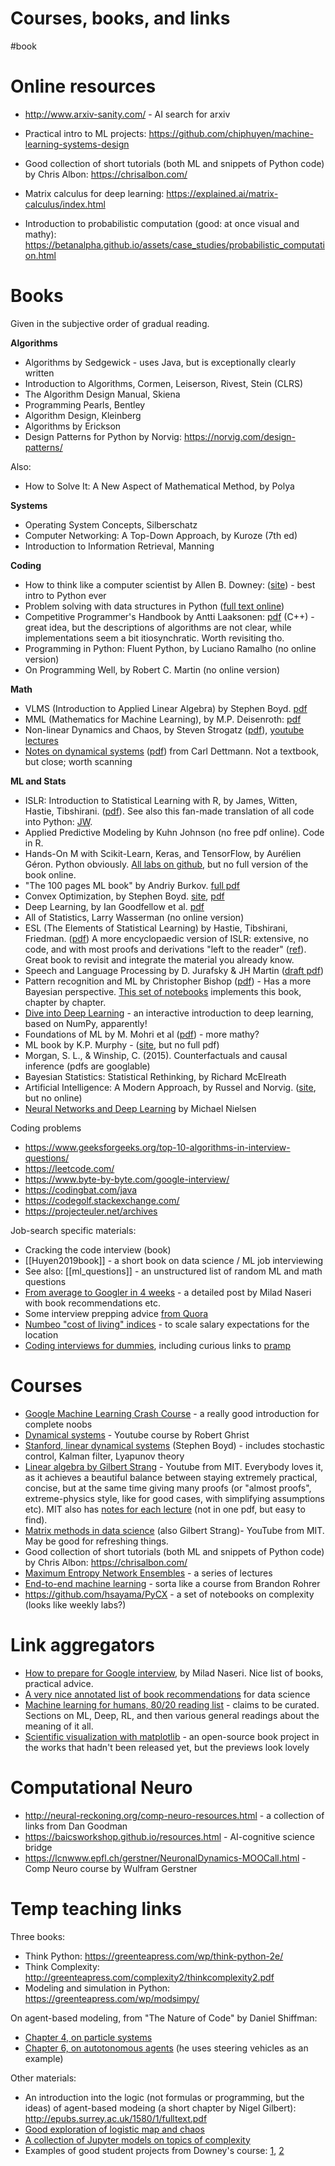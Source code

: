 # Courses, books, and links
#book

# Online resources
* http://www.arxiv-sanity.com/ - AI search for arxiv

* Practical intro to ML projects: https://github.com/chiphuyen/machine-learning-systems-design
* Good collection of short tutorials (both ML and snippets of Python code) by Chris Albon: https://chrisalbon.com/
* Matrix calculus for deep learning: https://explained.ai/matrix-calculus/index.html
* Introduction to probabilistic computation (good: at once visual and mathy): https://betanalpha.github.io/assets/case_studies/probabilistic_computation.html

# Books

Given in the subjective order of gradual reading.

**Algorithms**
* Algorithms by Sedgewick - uses Java, but is exceptionally clearly written
* Introduction to Algorithms, Cormen, Leiserson, Rivest, Stein (CLRS)
* The Algorithm Design Manual, Skiena
* Programming Pearls, Bentley
* Algorithm Design, Kleinberg
* Algorithms by Erickson
* Design Patterns for Python by Norvig: https://norvig.com/design-patterns/

Also:
* How to Solve It: A New Aspect of Mathematical Method, by Polya

**Systems**
* Operating System Concepts, Silberschatz
* Computer Networking: A Top-Down Approach, by Kuroze (7th ed)
* Introduction to Information Retrieval, Manning

**Coding**
* How to think like a computer scientist by Allen B. Downey: ([site](https://greenteapress.com/wp/think-python-2e/)) - best intro to Python ever
* Problem solving with data structures in Python ([full text online](https://runestone.academy/runestone/books/published/pythonds/index.html))
* Competitive Programmer's Handbook by Antti Laaksonen: [pdf](https://cses.fi/book/book.pdf) (C++) - great idea, but the descriptions of algorithms are not clear, while implementations seem a bit itiosynchratic. Worth revisiting tho.
* Programming in Python: Fluent Python, by Luciano Ramalho (no online version)
* On Programming Well, by Robert C. Martin (no online version)

**Math**
* VLMS (Introduction to Applied Linear Algebra) by Stephen Boyd. [pdf](http://vmls-book.stanford.edu/)
* MML (Mathematics for Machine Learning), by M.P. Deisenroth: [pdf](https://mml-book.github.io/)
* Non-linear Dynamics and Chaos, by Steven Strogatz ([pdf](http://www.hds.bme.hu/~fhegedus/Strogatz%20-%20Nonlinear%20Dynamics%20and%20Chaos.pdf)), [youtube lectures](https://www.youtube.com/playlist?list=PLbN57C5Zdl6j_qJA-pARJnKsmROzPnO9V)
* [Notes on dynamical systems](https://people.maths.bris.ac.uk/~macpd/ads/) ([pdf](https://people.maths.bris.ac.uk/~macpd/ads/bnotes.pdf)) from Carl Dettmann. Not a textbook, but close; worth scanning

**ML and Stats**
* ISLR: Introduction to Statistical Learning with R, by James, Witten, Hastie, Tibshirani. ([pdf](http://faculty.marshall.usc.edu/gareth-james/ISL/)). See also this fan-made translation of all code into Python: [JW](https://github.com/JWarmenhoven/ISLR-python).
* Applied Predictive Modeling by Kuhn Johnson (no free pdf online). Code in R.
* Hands-On M with Scikit-Learn, Keras, and TensorFlow, by Aurélien Géron. Python obviously. [All labs on github](https://github.com/ageron/handson-ml2), but no full version of the book online.
* "The 100 pages ML book" by Andriy Burkov. [full pdf](http://themlbook.com/wiki/doku.php) 
* Convex Optimization, by Stephen Boyd. [site](https://web.stanford.edu/~boyd/cvxbook/), [pdf](https://web.stanford.edu/~boyd/cvxbook/bv_cvxbook.pdf)
* Deep Learning, by Ian Goodfellow et al. [pdf](http://www.deeplearningbook.org/)
* All of Statistics, Larry Wasserman (no online version)
* ESL (The Elements of Statistical Learning) by Hastie, Tibshirani, Friedman. ([pdf](https://web.stanford.edu/~hastie/ElemStatLearn/)) A more encyclopaedic version of ISLR: extensive, no code, and with most proofs and derivations "left to the reader" ([ref](https://www.quora.com/How-do-I-learn-the-book-Elements-of-Statistical-Learning-What-books-materials-would-help-beef-up-my-foundations-so-that-I-will-be-able-to-comprehend-the-book-easily)). Great book to revisit and integrate the material you already know.
* Speech and Language Processing by D. Jurafsky & JH Martin ([draft pdf](https://web.stanford.edu/~jurafsky/slp3/))
* Pattern recognition and ML by Christopher Bishop ([pdf](https://www.microsoft.com/en-us/research/publication/pattern-recognition-machine-learning/)) - Has a more Bayesian perspective. [This set of notebooks](https://github.com/ctgk/PRML) implements this book, chapter by chapter.
* [Dive into Deep Learning](http://d2l.ai/) - an interactive introduction to deep learning, based on NumPy, apparently!
* Foundations of ML by M. Mohri et al ([pdf](https://cs.nyu.edu/~mohri/mlbook/)) - more mathy?
* ML book by K.P. Murphy - ([site](https://www.cs.ubc.ca/~murphyk/MLbook/), but no full pdf)
* Morgan, S. L., & Winship, C. (2015). Counterfactuals and causal inference (pdfs are googlable)
* Bayesian Statistics: Statistical Rethinking, by Richard McElreath
* Artificial Intelligence: A Modern Approach, by Russel and Norvig. ([site](http://aima.cs.berkeley.edu/), but no online)
* [Neural Networks and Deep Learning](http://neuralnetworksanddeeplearning.com/index.html) by Michael Nielsen

Coding problems
* https://www.geeksforgeeks.org/top-10-algorithms-in-interview-questions/
* https://leetcode.com/
* https://www.byte-by-byte.com/google-interview/
* https://codingbat.com/java
* https://codegolf.stackexchange.com/
* https://projecteuler.net/archives

Job-search specific materials:
* Cracking the code interview (book)
* [[Huyen2019book]] - a short book on data science / ML job interviewing
* See also: [[ml_questions]] - an unstructured list of random ML and math questions
* [From average to Googler in 4 weeks](https://www.linkedin.com/pulse/average-googler-four-weeks-study-plan-milad-naseri/?trk=v-feed) - a detailed post by Milad Naseri with book recommendations etc.
* Some interview prepping advice [from Quora](https://www.quora.com/How-should-I-prepare-for-my-Google-interview-if-I-have-1-month-left-and-I%E2%80%99m-applying-for-a-software-engineer-role)
* [Numbeo "cost of living" indices](https://www.numbeo.com/cost-of-living/rankings.jsp) - to scale salary expectations for the location
* [Coding interviews for dummies](https://www.freecodecamp.org/news/coding-interviews-for-dummies-5e048933b82b/), including curious links to [pramp](https://www.pramp.com/)

# Courses
* [Google Machine Learning Crash Course](https://developers.google.com/machine-learning/crash-course/) - a really good introduction for complete noobs 
* [Dynamical systems](https://www.youtube.com/playlist?list=PL8erL0pXF3JZqdlYIfTTyibOqSqwzRdVV) - Youtube course by Robert Ghrist 
* [Stanford, linear dynamical systems](http://stanford.edu/class/ee363/lectures.html) (Stephen Boyd) - includes stochastic control, Kalman filter, Lyapunov theory
* [Linear algebra by Gilbert Strang](https://www.youtube.com/playlist?list=PLE7DDD91010BC51F8) - Youtube from MIT. Everybody loves it, as it achieves a beautiful balance between staying extremely practical, concise, but at the same time giving many proofs (or "almost proofs", extreme-physics style, like for good cases, with simplifying assumptions etc). MIT also has [notes for each lecture](https://ocw.mit.edu/courses/mathematics/18-06sc-linear-algebra-fall-2011/syllabus/) (not in one pdf, but easy to find).
* [Matrix methods in data science](https://www.youtube.com/watch?v=Cx5Z-OslNWE&list=PLUl4u3cNGP63oMNUHXqIUcrkS2PivhN3k) (also Gilbert Strang)- YouTube from MIT. May be good for refreshing things.
* Good collection of short tutorials (both ML and snippets of Python code) by Chris Albon: https://chrisalbon.com/
* [Maximum Entropy Network Ensembles](http://www.maths.qmul.ac.uk/~gbianconi/LTCCModule) - a series of lectures
* [End-to-end machine learning](https://end-to-end-machine-learning.teachable.com) - sorta like a course from Brandon Rohrer
* https://github.com/hsayama/PyCX - a set of notebooks on complexity (looks like weekly labs?)

# Link aggregators

* [How to prepare for Google interview](https://www.linkedin.com/pulse/average-googler-four-weeks-study-plan-milad-naseri/?trk=v-feed), by Milad Naseri. Nice list of books, practical advice. 
* [A very nice annotated list of book recommendations](https://towardsdatascience.com/beyond-the-mooc-a-bookworms-guide-to-data-science-e87271cb0572) for data science
* [Machine learning for humans, 80/20 reading list](https://medium.com/machine-learning-for-humans/ai-reading-list-c4753afd97a) - claims to be curated. Sections on ML, Deep, RL, and then various general readings about the meaning of it all.
* [Scientific visualization with matplotlib](https://github.com/rougier/scientific-visualization-book) - an open-source book project in the works that hadn't been released yet, but the previews look lovely

# Computational Neuro

* http://neural-reckoning.org/comp-neuro-resources.html - a collection of links from Dan Goodman
* https://baicsworkshop.github.io/resources.html - AI-cognitive science bridge
* https://lcnwww.epfl.ch/gerstner/NeuronalDynamics-MOOCall.html - Comp Neuro course by Wulfram Gerstner

# Temp teaching links
Three books:
* Think Python: https://greenteapress.com/wp/think-python-2e/
* Think Complexity: http://greenteapress.com/complexity2/thinkcomplexity2.pdf
* Modeling and simulation in Python: https://greenteapress.com/wp/modsimpy/

On agent-based modeling, from "The Nature of Code" by Daniel Shiffman:
* [Chapter 4, on particle systems](https://natureofcode.com/book/chapter-4-particle-systems/)
* [Chapter 6, on autotonomous agents](https://natureofcode.com/book/chapter-6-autonomous-agents/) (he uses steering vehicles as an example)

Other materials:
* An introduction into the logic (not formulas or programming, but the ideas) of agent-based modeing (a short chapter by Nigel Gilbert): http://epubs.surrey.ac.uk/1580/1/fulltext.pdf
* [Good exploration of logistic map and chaos](https://geoffboeing.com/2015/03/chaos-theory-logistic-map/)
* [A collection of Jupyter models on topics of complexity](https://github.com/hsayama/PyCX)
* Examples of good student projects from Downey's course: [1](https://github.com/kdy304g/ComplexLizards-CA/blob/master/reports/final_report.md), [2](https://github.com/jzerez/swarm_classification/blob/master/reports/Final_Report.md)